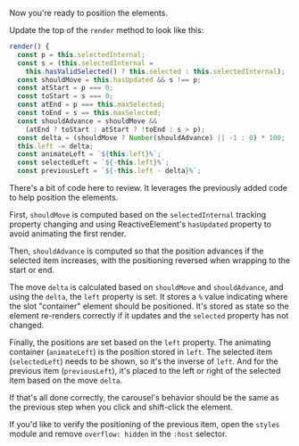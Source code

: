 Now you're ready to position the elements.

Update the top of the `render` method to look like this:

```ts
render() {
  const p = this.selectedInternal;
  const s = (this.selectedInternal =
    this.hasValidSelected() ? this.selected : this.selectedInternal);
  const shouldMove = this.hasUpdated && s !== p;
  const atStart = p === 0;
  const toStart = s === 0;
  const atEnd = p === this.maxSelected;
  const toEnd = s == this.maxSelected;
  const shouldAdvance = shouldMove &&
    (atEnd ? toStart : atStart ? !toEnd : s > p);
  const delta = (shouldMove ? Number(shouldAdvance) || -1 : 0) * 100;
  this.left -= delta;
  const animateLeft = `${this.left}%`;
  const selectedLeft = `${-this.left}%`;
  const previousLeft = `${-this.left - delta}%`;
```

There's a bit of code here to review. It leverages the previously added code
to help position the elements.

First, `shouldMove` is computed based on the `selectedInternal`
tracking property changing and using ReactiveElement's `hasUpdated` property
to avoid animating the first render.

Then, `shouldAdvance` is computed so that the position advances if the selected
item increases, with the positioning reversed when wrapping to the start or end.

The move `delta` is calculated based on `shouldMove` and `shouldAdvance`, and
using the `delta`, the `left` property is set. It stores a `%` value indicating
where the slot "container" element should be positioned. It's stored as state
so the element re-renders correctly if it updates and the `selected` property
has not changed.

Finally, the positions are set based on the `left` property. The animating
container (`animateLeft`) is the position stored in `left`.
The selected item (`selectedLeft`) needs to be shown, so it's the inverse
of `left`. And for the previous item (`previousLeft`), it's placed to the left
or right of the selected item based on the move `delta`.

If that's all done correctly, the carousel's behavior should be the same
as the previous step when you click and shift-click the element.

If you'd like to verify the positioning of the previous item, open the
`styles` module and remove `overflow: hidden` in the `:host` selector.

